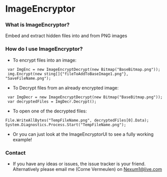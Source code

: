 # ImageEncryptor

### What is ImageEncryptor? ###

Embed and extract hidden files into and from PNG images

### How do I use ImageEncryptor? ###

* To encrypt files into an image:
```
 var ImgEnc = new ImageEncryptDecrypt(new Bitmap("BaseBitmap.png"));
 img.Encrypt(new sting[]{"fileToAddToBaseImage1.png"}, "SaveFileName.png");
 ```
* To Decrypt files from an already encrypted image:
```
 var ImgDecr = new ImageEncryptDecrypt(new Bitmap("BaseBitmap.png"));
 var decryptedFiles = ImgDecr.Decrypt();
```
* To open one of the decrypted files:
```
File.WriteAllBytes("TempFileName.png", decryptedFiles[0].Data);
System.Diagnostics.Process.Start("TempFileName.png");
```
* Or you can just look at the ImageEncryptorUI to see a fully working example!
### Contact ###

* If you have any ideas or issues, the issue tracker is your friend. Alternatively please email me (Corne Vermeulen) on Nexum1@live.com
